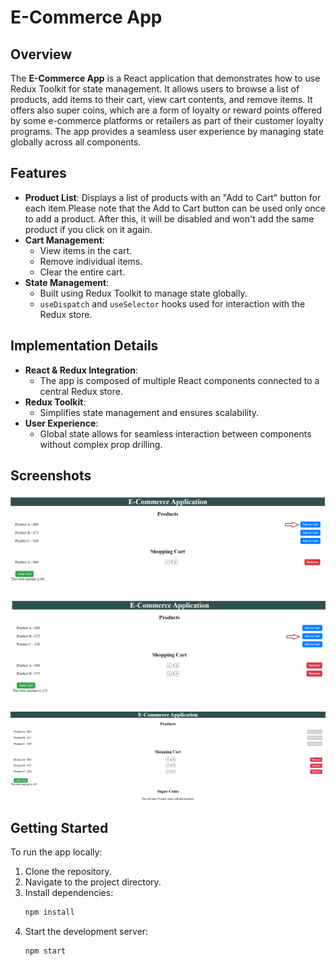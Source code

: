 # E-Commerce App

## Overview
The **E-Commerce App** is a React application that demonstrates how to use Redux Toolkit for state management. It allows users to browse a list of products, add items to their cart, view cart contents, and remove items. It offers also super coins, which are a form of loyalty or reward points offered by some e-commerce platforms or retailers as part of their customer loyalty programs. The app provides a seamless user experience by managing state globally across all components.

## Features
- **Product List**: Displays a list of products with an "Add to Cart" button for each item.Please note that the Add to Cart button can be used only once to add a product. After this, it will be disabled and won't add the same product if you click on it again.
- **Cart Management**:
  - View items in the cart.
  - Remove individual items.
  - Clear the entire cart.
- **State Management**:
  - Built using Redux Toolkit to manage state globally.
  - `useDispatch` and `useSelector` hooks used for interaction with the Redux store.

## Implementation Details
- **React & Redux Integration**: 
  - The app is composed of multiple React components connected to a central Redux store.
- **Redux Toolkit**:
  - Simplifies state management and ensures scalability.
- **User Experience**:
  - Global state allows for seamless interaction between components without complex prop drilling.

## Screenshots
![Output 1](images/e-commerce_output_one.png)
![Output 2](images/e-commerce_output_two.png)
![Super Coin](images/superCoin.png)

## Getting Started
To run the app locally:
1. Clone the repository.
2. Navigate to the project directory.
3. Install dependencies:
   ```bash
   npm install
   ```
4. Start the development server:
    ```bash
   npm start
   ```